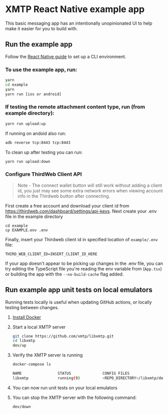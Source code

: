 # XMTP React Native example app

This basic messaging app has an intentionally unopinionated UI to help make it easier for you to build with.

## Run the example app

Follow the [React Native guide](https://reactnative.dev/docs/environment-setup) to set up a CLI environment.

### To use the example app, run:

```bash
yarn
cd example
yarn
yarn run [ios or android]
```

### If testing the remote attachment content type, run (from example directory):

```bash
yarn run upload:up
```

If running on andoid also run:

```bash
adb reverse tcp:8443 tcp:8443
```

To clean up after testing you can run:

```bash
yarn run upload:down
```

### Configure ThirdWeb Client API

> Note - The connect wallet button will still work without adding a client id, you just may see some extra network errors when viewing account info in the Thirdweb button after connecting.

First create a free account and download your client id from https://thirdweb.com/dashboard/settings/api-keys. Next create your .env file in the example directory

```
cd example
cp EXAMPLE.env .env
```

Finally, insert your Thirdweb client id in specified location of `example/.env` file:

```
THIRD_WEB_CLIENT_ID=INSERT_CLIENT_ID_HERE
```

If your app doesn't appear to be picking up changes in the .env file, you can try editing the TypeScript file you're reading the env variable from (`App.tsx`) or building the app with the `--no-build-cache` flag added.

## Run example app unit tests on local emulators

Running tests locally is useful when updating GitHub actions, or locally testing between changes.

1. [Install Docker](https://docs.docker.com/get-started/get-docker/)

2. Start a local XMTP server
   ```bash
   git clone https://github.com/xmtp/libxmtp.git
   cd libxmtp
   dev/up
   ```
3. Verify the XMTP server is running

   ```bash
   docker-compose ls

   NAME                STATUS              CONFIG FILES
   libxmtp             running(9)          <REPO_DIRECTORY>/libxmtp/dev/docker/docker-compose.yml
   ```

4. You can now run unit tests on your local emulators
5. You can stop the XMTP server with the following command:
   ```bash
   dev/down
   ```
